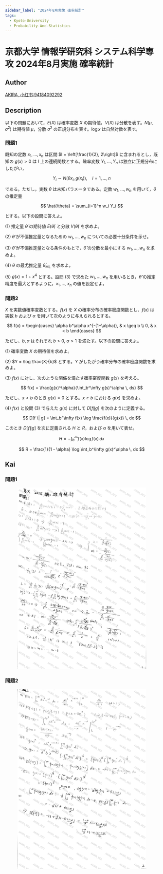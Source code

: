 ```yaml
---
sidebar_label: "2024年8月実施 確率統計"
tags:
  - Kyoto-University
  - Probability-And-Statistics
---
```

# 京都大学 情報学研究科 システム科学専攻 2024年8月実施 確率統計

## **Author**
[AKIRA, 小红书:94184092292](https://www.xiaohongshu.com/explore/688805310000000023004466?xsec_token=ABtHY7I1RxAUjhEZPeviabmyl25PBJsqTKCU1yTe5ns54=)

## **Description**
以下の問題において，$E(X)$ は確率変数 $X$ の期待値，$V(X)$ は分散を表す。$N(\mu, \sigma^2)$ は期待値 $\mu$，分散 $\sigma^2$ の正規分布を表す。$\log x$ は自然対数を表す。

### 問題1
既知の定数 $x_1, \ldots, x_n$ は区間 $I = \left[\frac{1}{2}, 2\right]$ に含まれるとし，既知の $g(x) > 0$ は $I$ 上の連続関数とする。確率変数 $Y_1, \ldots, Y_n$ は独立に正規分布にしたがい，

$$
Y_i \sim N(\theta x_i, g(x_i)), \quad i = 1, \ldots, n
$$

である。ただし，実数 $\theta$ は未知パラメータである。定数 $w_1, \ldots, w_n$ を用いて，$\theta$ の推定量

$$
\hat{\theta} = \sum_{i=1}^n w_i Y_i
$$

とする。以下の設問に答えよ。

(1) 推定量 $\hat{\theta}$ の期待値 $E(\hat{\theta})$ と分散 $V(\hat{\theta})$ を求めよ。

(2) $\hat{\theta}$ が不偏推定量となるための $w_1, \ldots, w_n$ についての必要十分条件を示せ。

(3) $\hat{\theta}$ が不偏推定量となる条件のもとで，$\hat{\theta}$ の分散を最小にする $w_1, \ldots, w_n$ を求めよ。

(4) $\theta$ の最尤推定量 $\hat{\theta}_{\mathrm{ML}}$ を求めよ。

(5) $g(x) = 1 + x^4$ とする。設問 (3) で求めた $w_1, \ldots, w_n$ を用いるとき，$\hat{\theta}$ の推定精度を最大とするように，$x_1, \ldots, x_n$ の値を設定せよ。

### 問題2
$X$ を実数値確率変数とする。$f(x)$ を $X$ の確率分布の確率密度関数とし、$f(x)$ は実数 $b$ および $\alpha$ を用いて次のように与えられるとする。

$$
f(x) = 
\begin{cases}
\alpha b^\alpha x^{-(1+\alpha)}, & x \geq b \\
0, & x < b
\end{cases}
$$

ただし、$b, \alpha$ はそれぞれ $b > 0$, $\alpha > 1$ を満たす。以下の設問に答えよ。

(1) 確率変数 $X$ の期待値を求めよ。

(2) $Y = \log \frac{X}{b}$ とする。$Y$ がしたがう確率分布の確率密度関数を求めよ。

(3) $f(x)$ に対し、次のような関係を満たす確率密度関数 $g(x)$ を考える。

$$
f(x) = \frac{g(x)^\alpha}{\int_b^\infty g(s)^\alpha \, ds}
$$

ただし、$x < b$ のとき $g(x) = 0$ とする。$x \geq b$ における $g(x)$ を求めよ。

(4) $f(x)$ と設問 (3) で与えた $g(x)$ に対して $D[f \| g]$ を次のように定義する。

$$
D[f \| g] = \int_b^\infty f(x) \log \frac{f(x)}{g(x)} \, dx
$$

このとき $D[f \| g]$ を次に定義される $H$ と $R$，および $\alpha$ を用いて表せ。

$$
H = -\int_b^\infty f(x) \log f(x) \, dx
$$

$$
R = \frac{1}{1 - \alpha} \log \int_b^\infty g(x)^\alpha \, dx
$$

## **Kai**
### 問題1

<figure style="text-align:center;">
  <img src="https://raw.githubusercontent.com/Myyura/the_kai_project_assets/main/kakomonn/kyoto_university/informatics/sys_202408_prob_stat_p1.jpg" width="700" alt=""/>
</figure>

### 問題2

<figure style="text-align:center;">
  <img src="https://raw.githubusercontent.com/Myyura/the_kai_project_assets/main/kakomonn/kyoto_university/informatics/sys_202408_prob_stat_p2.jpg" width="700" alt=""/>
</figure>
